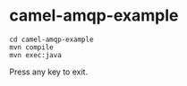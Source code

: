 # camel-amqp-example
```
cd camel-amqp-example
mvn compile
mvn exec:java
```
Press any key to exit.
